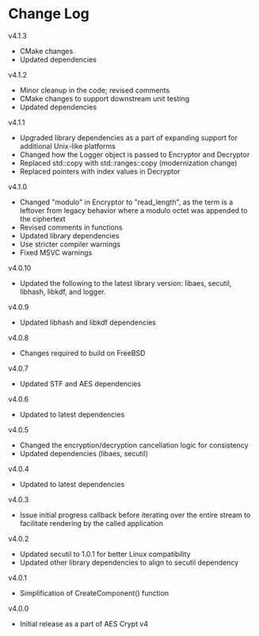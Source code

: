 # Change Log

v4.1.3

- CMake changes
- Updated dependencies

v4.1.2

- Minor cleanup in the code; revised comments
- CMake changes to support downstream unit testing
- Updated dependencies

v4.1.1

- Upgraded library dependencies as a part of expanding support for additional
  Unix-like platforms
- Changed how the Logger object is passed to Encryptor and Decryptor
- Replaced std::copy with std::ranges::copy (modernization change)
- Replaced pointers with index values in Decryptor

v4.1.0

- Changed "modulo" in Encryptor to "read_length", as the term is a leftover from
  legacy behavior where a modulo octet was appended to the ciphertext
- Revised comments in functions
- Updated library dependencies
- Use stricter compiler warnings
- Fixed MSVC warnings

v4.0.10

- Updated the following to the latest library version:
  libaes, secutil, libhash, libkdf, and logger.

v4.0.9

- Updated libhash and libkdf dependencies

v4.0.8

- Changes required to build on FreeBSD

v4.0.7

- Updated STF and AES dependencies

v4.0.6

- Updated to latest dependencies

v4.0.5

- Changed the encryption/decryption cancellation logic for consistency
- Updated dependencies (libaes, secutil)

v4.0.4

- Updated to latest dependencies

v4.0.3

- Issue initial progress callback before iterating over the entire stream
  to facilitate rendering by the called application

v4.0.2

- Updated secutil to 1.0.1 for better Linux compatibility
- Updated other library dependencies to align to secutil dependency

v4.0.1

- Simplification of CreateComponent() function

v4.0.0

- Initial release as a part of AES Crypt v4
